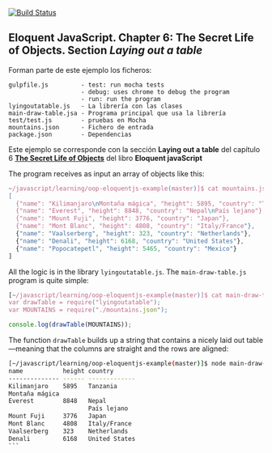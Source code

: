 [![Build Status](https://travis-ci.org/ULL-ESIT-DSI-1617/evalua-oop-Cosaca.svg?branch=master)](https://travis-ci.org/ULL-ESIT-DSI-1617/evalua-oop-Cosaca)

## Eloquent JavaScript. Chapter 6: The Secret Life of Objects.  Section *Laying out a table*

Forman parte de este ejemplo los ficheros:

```
gulpfile.js         - test: run mocha tests
                    - debug: uses chrome to debug the program
                    - run: run the program
lyingoutatable.js   - La librería con las clases
main-draw-table.jsa - Programa principal que usa la librería
test/test.js        - pruebas en Mocha
mountains.json      - Fichero de entrada
package.json        - Dependencias
```

Este ejemplo se corresponde con la sección **Laying out a table**
del capítulo 6 **[The Secret Life of Objects](http://eloquentjavascript.net/06_object.html)** del libro **Eloquent javaScript**

The program receives as input an array of objects 
like this:

```javascript
~/javascript/learning/oop-eloquentjs-example(master)]$ cat mountains.json 
[
  {"name": "Kilimanjaro\nMontaña mágica", "height": 5895, "country": "Tanzania"},
  {"name": "Everest", "height": 8848, "country": "Nepal\nPaís lejano"},
  {"name": "Mount Fuji", "height": 3776, "country": "Japan"},
  {"name": "Mont Blanc", "height": 4808, "country": "Italy/France"},
  {"name": "Vaalserberg", "height": 323, "country": "Netherlands"},
  {"name": "Denali", "height": 6168, "country": "United States"},
  {"name": "Popocatepetl", "height": 5465, "country": "Mexico"}
]
```
All the logic is in the library `lyingoutatable.js`. The `main-draw-table.js` program 
is quite simple:
```javascript
[~/javascript/learning/oop-eloquentjs-example(master)]$ cat main-draw-table.js 
var drawTable = require("lyingoutatable");
var MOUNTAINS = require("./mountains.json");

console.log(drawTable(MOUNTAINS));
```

The function `drawTable` builds up a string that contains a nicely
laid out table—meaning that the columns are straight and the rows
are aligned:

````bash
[~/javascript/learning/oop-eloquentjs-example(master)]$ node main-draw-table.js 
name           height country      
-------------- ------ -------------
Kilimanjaro    5895   Tanzania     
Montaña mágica                     
Everest        8848   Nepal        
                      País lejano  
Mount Fuji     3776   Japan        
Mont Blanc     4808   Italy/France 
Vaalserberg    323    Netherlands  
Denali         6168   United States
```
